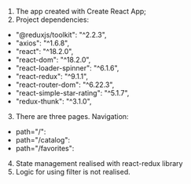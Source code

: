 1. The app created with Create React App;
2. Project dependencies:

- "@reduxjs/toolkit": "^2.2.3",
- "axios": "^1.6.8",
- "react": "^18.2.0",
- "react-dom": "^18.2.0",
- "react-loader-spinner": "^6.1.6",
- "react-redux": "^9.1.1",
- "react-router-dom": "^6.22.3",
- "react-simple-star-rating": "^5.1.7",
- "redux-thunk": "^3.1.0",

3. There are three pages.
   Navigation:

- path="/": <HomePage />
- path="/catalog": <CatalogPage />
- path="/favorites": <FavouriteAdvertsPage />

4. State management realised with react-redux library
5. Logic for using filter is not realised.
